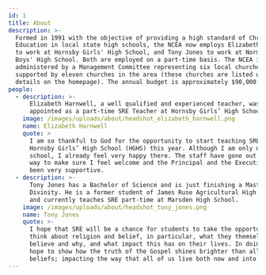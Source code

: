 ```yaml
---
id: 1
title: About
description: >-
  Formed in 1991 with the objective of providing a high standard of Christian
  Education in local state high schools, the NCEA now employs Elizabeth Harnwell
  to work at Hornsby Girls' High School, and Tony Jones to work at Normanhurst
  Boys' High School. Both are employed on a part-time basis. The NCEA is
  administered by a Management Committee representing six local churches and
  supported by eleven churches in the area (these churches are listed with
  details on the homepage). The annual budget is approximately $90,000.
people:
  - description: >-
      Elizabeth Harnwell, a well qualified and experienced teacher, was
      appointed as a part-time SRE Teacher at Hornsby Girls’ High School (HGHS).
    image: /images/uploads/about/headshot_elizabeth_harnwell.png
    name: Elizabeth Harnwell
    quote: >
      I am so thankful to God for the opportunity to start teaching SRE at
      Hornsby Girls’ High School (HGHS) this year. Although I am only new to the
      school, I already feel very happy there. The staff have gone out of their
      way to make sure I feel welcome and the Principal and the Executive have
      been very supportive.
  - description: >-
      Tony Jones has a Bachelor of Science and is just finishing a Masters of
      Divinity. He is a former student of James Ruse Agricultural High School
      and currently teaches SRE part-time at Marsden High School.
    image: /images/uploads/about/headshot_tony_jones.png
    name: Tony Jones
    quote: >-
      I hope that SRE will be a chance for students to take the opportunity to
      think about religion and belief, in particular, what they themselves
      believe and why, and what impact this has on their lives. In doing so, I
      hope to show how the truth of the Gospel shines brighter than all other
      beliefs; impacting the way that all of us live both now and into eternity.
---
```



